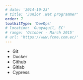 ```yaml
---
# date: '2014-10-23'
# title: 'Junior .Net programmer'
order: 7
toolkitType: 'DevOps'
# location: 'Guayaquil, EC'
# range: 'October - March 2015'
# url: 'https://www.fcme.com.ec/'
---
```


- Git
- Docker
- Github
- Gitlab
- Cypress
